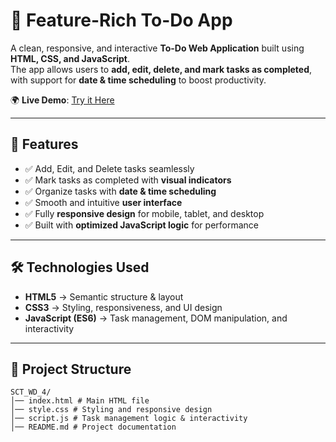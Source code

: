 # 📝 Feature-Rich To-Do App  

A clean, responsive, and interactive **To-Do Web Application** built using **HTML, CSS, and JavaScript**.  
The app allows users to **add, edit, delete, and mark tasks as completed**, with support for **date & time scheduling** to boost productivity.  

🌍 **Live Demo**: [Try it Here](https://kushwith03.github.io/SCT_WD_4/)  

---

## 📌 Features  

- ✅ Add, Edit, and Delete tasks seamlessly  
- ✅ Mark tasks as completed with **visual indicators**  
- ✅ Organize tasks with **date & time scheduling**  
- ✅ Smooth and intuitive **user interface**  
- ✅ Fully **responsive design** for mobile, tablet, and desktop  
- ✅ Built with **optimized JavaScript logic** for performance  

---

## 🛠️ Technologies Used  

- **HTML5** → Semantic structure & layout  
- **CSS3** → Styling, responsiveness, and UI design  
- **JavaScript (ES6)** → Task management, DOM manipulation, and interactivity  

---

## 📂 Project Structure  

```
SCT_WD_4/
│── index.html # Main HTML file
│── style.css # Styling and responsive design
│── script.js # Task management logic & interactivity
│── README.md # Project documentation
```
